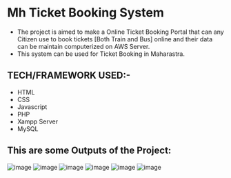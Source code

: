 # Mh Ticket Booking System
* The project is aimed to make a Online Ticket Booking Portal that can any Citizen use to book tickets [Both Train and Bus] online and their data can be maintain computerized on AWS Server.
* This system can be used for Ticket Booking in Maharastra.

## TECH/FRAMEWORK USED:-
* HTML
* CSS
* Javascript
* PHP
* Xampp Server
* MySQL
## This are some Outputs of the Project:
![image](https://user-images.githubusercontent.com/60505090/130497323-73866e5d-03a7-4c02-acdc-978610355256.png)
![image](https://user-images.githubusercontent.com/60505090/130501867-11b7e94b-208e-49af-b0da-4c18e7800190.png)
![image](https://user-images.githubusercontent.com/60505090/130501947-6a7a9414-ccc0-4a00-8f9f-af4cf69bc615.png)
![image](https://user-images.githubusercontent.com/60505090/130502025-c43a6356-beeb-42aa-b84c-697d03df672d.png)
![image](https://user-images.githubusercontent.com/60505090/130502063-573a1fab-f60e-4016-9645-8cf22e1c467a.png)
![image](https://user-images.githubusercontent.com/60505090/130502106-08e3d1a2-06ca-478d-8809-9c71dbadc3ce.png)

